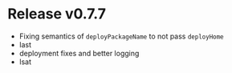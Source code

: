 # Release v0.7.7

- Fixing semantics of `deployPackageName` to not pass `deployHome`
- last
- deployment fixes and better logging
- lsat
